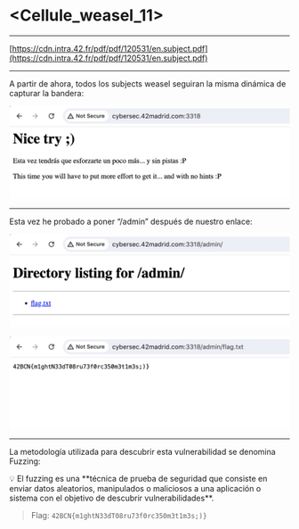 # <Cellule_weasel_11>

---

[https://cdn.intra.42.fr/pdf/pdf/120531/en.subject.pdf](https://cdn.intra.42.fr/pdf/pdf/120531/en.subject.pdf)

---

A partir de ahora, todos los subjects weasel seguiran la misma dinámica de capturar la bandera:

![Screen Shot 2024-01-16 at 2.51.43 PM.png](Cellule_weasel_11%20cae940ed1e714b1fa70623a6304ee151/Screen_Shot_2024-01-16_at_2.51.43_PM.png)

---

Esta vez he probado a poner “/admin” después de nuestro enlace:

 

![Screen Shot 2024-01-16 at 2.52.29 PM.png](Cellule_weasel_11%20cae940ed1e714b1fa70623a6304ee151/Screen_Shot_2024-01-16_at_2.52.29_PM.png)

![Screen Shot 2024-01-16 at 2.52.37 PM.png](Cellule_weasel_11%20cae940ed1e714b1fa70623a6304ee151/Screen_Shot_2024-01-16_at_2.52.37_PM.png)

---

La metodología utilizada para descubrir esta vulnerabilidad se denomina Fuzzing:

<aside>
💡 El fuzzing es una **técnica de prueba de seguridad que consiste en enviar datos aleatorios, manipulados o maliciosos a una aplicación o sistema con el objetivo de descubrir vulnerabilidades**.

</aside>

> Flag: `42BCN{m1ghtN33dT08ru73f0rc350m3t1m3s;)}`
>